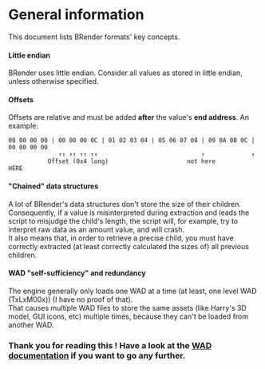 # General information

This document lists BRender formats' key concepts.

#### Little endian

BRender uses little endian. Consider all values as stored in little endian, unless otherwise specified.

#### Offsets

Offsets are relative and must be added **after** the value's **end address**. An example:  

```
00 00 00 00 | 00 00 00 0C | 01 02 03 04 | 05 06 07 08 | 09 0A 0B 0C | 00 00 00 00
              ↑↑ ↑↑ ↑↑ ↑↑                             ↑             ↑
           Offset (0x4 long)                      not here         HERE
```

#### "Chained" data structures

A lot of BRender's data structures don't store the size of their children.  
Consequently, if a value is misinterpreted during extraction and leads the script to misjudge the child's length, the script will, for example, try to interpret raw data as an amount value, and will crash.  
It also means that, in order to retrieve a precise child, you must have correctly extracted (at least correctly calculated the sizes of) all previous children.

#### WAD "self-sufficiency" and redundancy

The engine generally only loads one WAD at a time (at least, one level WAD (TxLxM00x)) (I have no proof of that).  
That causes multiple WAD files to store the same assets (like Harry's 3D model, GUI icons, etc) multiple times, because they can't be loaded from another WAD.

### Thank you for reading this ! Have a look at the [WAD documentation](WAD.md) if you want to go any further.

